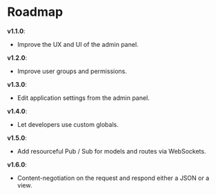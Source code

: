 # Roadmap

**v1.1.0**:
- Improve the UX and UI of the admin panel.

**v1.2.0**:
- Improve user groups and permissions.

**v1.3.0**:
- Edit application settings from the admin panel.

**v1.4.0**:
- Let developers use custom globals.

**v1.5.0**:
- Add resourceful Pub / Sub for models and routes via WebSockets.

**v1.6.0**:
- Content-negotiation on the request and respond either a JSON or a view.
